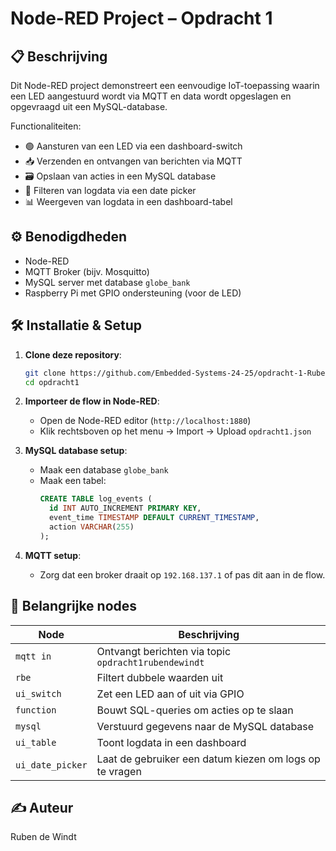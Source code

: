 
# Node-RED Project – Opdracht 1

## 📋 Beschrijving

Dit Node-RED project demonstreert een eenvoudige IoT-toepassing waarin een LED aangestuurd wordt via MQTT en data wordt opgeslagen en opgevraagd uit een MySQL-database.

Functionaliteiten:
- 🟢 Aansturen van een LED via een dashboard-switch
- 📥 Verzenden en ontvangen van berichten via MQTT
- 🗃️ Opslaan van acties in een MySQL database
- 📅 Filteren van logdata via een date picker
- 📊 Weergeven van logdata in een dashboard-tabel

## ⚙️ Benodigdheden

- Node-RED
- MQTT Broker (bijv. Mosquitto)
- MySQL server met database `globe_bank`
- Raspberry Pi met GPIO ondersteuning (voor de LED)

## 🛠️ Installatie & Setup

1. **Clone deze repository**:
    ```bash
    git clone https://github.com/Embedded-Systems-24-25/opdracht-1-Ruben-De-Windt.git
    cd opdracht1
    ```

2. **Importeer de flow in Node-RED**:
    - Open de Node-RED editor (`http://localhost:1880`)
    - Klik rechtsboven op het menu → Import → Upload `opdracht1.json`

3. **MySQL database setup**:
    - Maak een database `globe_bank`
    - Maak een tabel:
      ```sql
      CREATE TABLE log_events (
        id INT AUTO_INCREMENT PRIMARY KEY,
        event_time TIMESTAMP DEFAULT CURRENT_TIMESTAMP,
        action VARCHAR(255)
      );
      ```

4. **MQTT setup**:
    - Zorg dat een broker draait op `192.168.137.1` of pas dit aan in de flow.

## 🧩 Belangrijke nodes

| Node | Beschrijving |
|------|--------------|
| `mqtt in` | Ontvangt berichten via topic `opdracht1rubendewindt` |
| `rbe` | Filtert dubbele waarden uit |
| `ui_switch` | Zet een LED aan of uit via GPIO |
| `function` | Bouwt SQL-queries om acties op te slaan |
| `mysql` | Verstuurd gegevens naar de MySQL database |
| `ui_table` | Toont logdata in een dashboard |
| `ui_date_picker` | Laat de gebruiker een datum kiezen om logs op te vragen |


## ✍️ Auteur

Ruben de Windt
